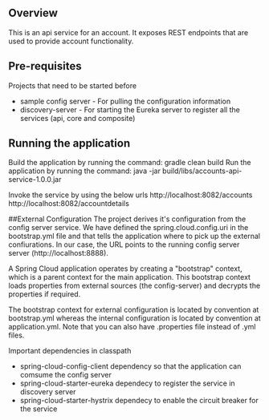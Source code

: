 ## Overview
This is an api service for an account. It exposes REST endpoints that are used to provide account functionality.

## Pre-requisites
Projects that need to be started before

* sample config server - For pulling the configuration information
* discovery-server - For starting the Eureka server to register all the services (api, core and composite)

## Running the application
Build the application by running the command: gradle clean build
Run the application by running the command: java -jar build/libs/accounts-api-service-1.0.0.jar

Invoke the service by using the below urls
http://localhost:8082/accounts
http://localhost:8082/accountdetails

##External Configuration
The project derives it's configuration from the config server service. We have defined the spring.cloud.config.uri in the bootstrap.yml file and that tells the application where to pick up the external confiurations. In our case, the URL points to the running config server server (http://localhost:8888). 

A Spring Cloud application operates by creating a "bootstrap" context, which is a parent context for the main application. This bootstrap context loads properties from external sources (the config-server) and decrypts the properties if required.

The bootstrap context for external configuration is located by convention at bootstrap.yml whereas the internal configuration is located by convention at application.yml. Note that you can also have .properties file instead of .yml files.

Important dependencies in classpath
* spring-cloud-config-client dependency so that the application can comsume the config server
* spring-cloud-starter-eureka dependecy to register the service in discovery server 
* spring-cloud-starter-hystrix dependecy to enable the circuit breaker for the service
